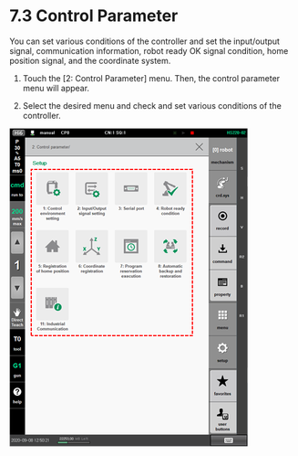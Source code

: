 # 7.3 Control Parameter

You can set various conditions of the controller and set the input/output signal, communication information, robot ready OK signal condition, home position signal, and the coordinate system.

1.	Touch the \[2: Control Parameter\] menu. Then, the control parameter menu will appear. 

2.	Select the desired menu and check and set various conditions of the controller.

![](../../_assets/image_447.png)

